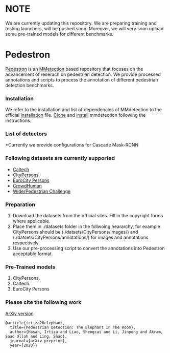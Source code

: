 # **NOTE**
We are currently updating this repository. We are preparing training and testing launchers, will be pushed soon. Moreover, we will very soon upload some pre-trained models for different benchmarks.   


# Pedestron
[Pedestron](https://128.84.21.199/pdf/2003.08799.pdf) is an [MMetection](https://github.com/open-mmlab/mmdetection) based repository that focuses on the advancement of reserach on pedestrian detection.
We provide processed annotations and scripts to process the annotation of different pedestrian detection benchmarks.


### Installation
We refer to the installation and list of dependencies of MMdetection to the official [installation](https://github.com/open-mmlab/mmdetection/blob/master/docs/INSTALL.md) file.
[Clone](https://github.com/open-mmlab/mmdetection) and [install](https://github.com/open-mmlab/mmdetection/blob/master/docs/INSTALL.md) mmdetection following the instructions.

### List of detectors

*Currently we provide configurations for Cascade Mask-RCNN  


### Following datasets are currently supported 
* [Caltech](http://www.vision.caltech.edu/Image_Datasets/CaltechPedestrians/)
* [CityPersons](https://bitbucket.org/shanshanzhang/citypersons/src/default/)
* [EuroCity Persons](https://eurocity-dataset.tudelft.nl/)
* [CrowdHuman](https://www.crowdhuman.org/)
* [WiderPedestrian Challenge](https://competitions.codalab.org/competitions/20132)


### Preparation
1. Download the datasets from the official sites. Fill in the copyright forms where applicable. 
2. Place them in ./datasets folder in the follwoing heararchy, for example CityPersons should be (./datsets/CityPersons/images/) and (./datsets/CityPersons/annotations/) for images and annotations respectively.
3. Use our pre-processing script to convert the annotations into Pedestron acceptable format.




### Pre-Trained models
1) CityPersons.
2) Caltech.
3) EuroCity Persons


### Please cite the following work
[ArXiv version](https://128.84.21.199/pdf/2003.08799.pdf)
```
@article{irtiza20elephant,
  title={Pedestrian Detection: The Elephant In The Room},
  author={Hasan, Irtiza and Liao, Shengcai and Li, Jinpeng and Akram, Saad Ullah and Ling, Shao},
  journal={arXiv preprint},
  year={2020}}
```
